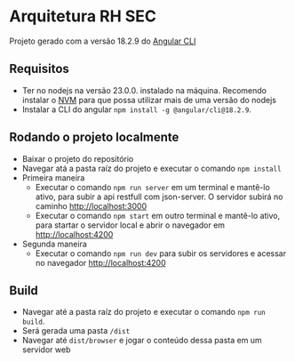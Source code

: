 # Arquitetura RH SEC

Projeto gerado com a versão 18.2.9 do [Angular CLI](https://github.com/angular/angular-cli)

## Requisitos

- Ter no nodejs na versão 23.0.0. instalado na máquina. Recomendo instalar o [NVM](https://github.com/nvm-sh/nvm?tab=readme-ov-file) para que possa utilizar mais de uma versão do nodejs
- Instalar a CLI do angular `npm install -g @angular/cli@18.2.9`.

## Rodando o projeto localmente

- Baixar o projeto do repositório
- Navegar atá a pasta raíz do projeto e executar o comando `npm install`
- Primeira maneira
  - Executar o comando `npm run server` em um terminal e mantê-lo ativo, para subir a api restfull com json-server. O servidor subirá no caminho [http://localhost:3000](http://localhost:3000)
  - Executar o comando `npm start` em outro terminal e mantê-lo ativo, para startar o servidor local e abrir o navegador em [http://localhost:4200](http://localhost:4200)
- Segunda maneira
  - Executar o comando `npm run dev` para subir os servidores e acessar no navegador [http://localhost:4200](http://localhost:4200)

## Build

- Navegar até a pasta raíz do projeto e executar o comando `npm run build`.
- Será gerada uma pasta `/dist`
- Navegar até `dist/browser` e jogar o conteúdo dessa pasta em um servidor web

